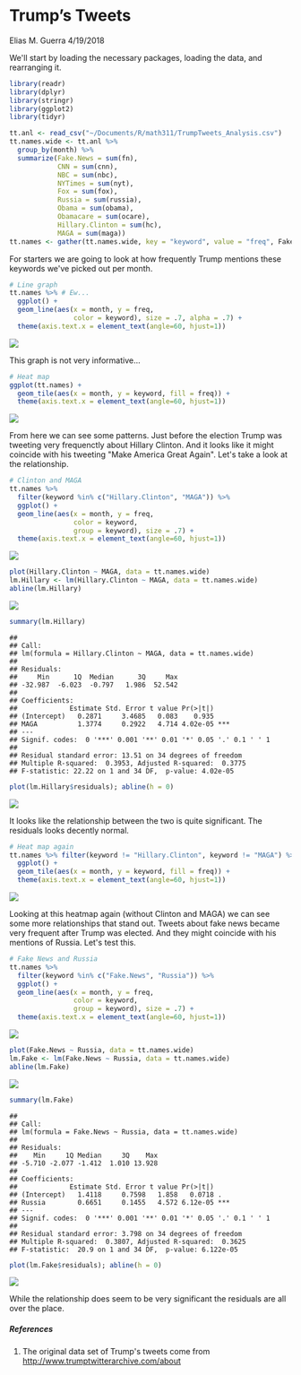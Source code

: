 Trump’s Tweets
================
Elias M. Guerra
4/19/2018

We'll start by loading the necessary packages, loading the data, and rearranging it.

``` r
library(readr)
library(dplyr)
library(stringr)
library(ggplot2)
library(tidyr)

tt.anl <- read_csv("~/Documents/R/math311/TrumpTweets_Analysis.csv")
tt.names.wide <- tt.anl %>%
  group_by(month) %>%
  summarize(Fake.News = sum(fn),
            CNN = sum(cnn),
            NBC = sum(nbc), 
            NYTimes = sum(nyt),
            Fox = sum(fox),
            Russia = sum(russia),
            Obama = sum(obama),
            Obamacare = sum(ocare),
            Hillary.Clinton = sum(hc),
            MAGA = sum(maga))
tt.names <- gather(tt.names.wide, key = "keyword", value = "freq", Fake.News:MAGA)
```

For starters we are going to look at how frequently Trump mentions these keywords we've picked out per month.

``` r
# Line graph
tt.names %>% # Ew...
  ggplot() + 
  geom_line(aes(x = month, y = freq, 
                color = keyword), size = .7, alpha = .7) +
  theme(axis.text.x = element_text(angle=60, hjust=1))
```

![](README_files/figure-markdown_github-ascii_identifiers/unnamed-chunk-2-1.png)

This graph is not very informative...

``` r
# Heat map 
ggplot(tt.names) + 
  geom_tile(aes(x = month, y = keyword, fill = freq)) +
  theme(axis.text.x = element_text(angle=60, hjust=1))
```

![](README_files/figure-markdown_github-ascii_identifiers/unnamed-chunk-3-1.png)

From here we can see some patterns. Just before the election Trump was tweeting very frequenctly about Hillary Clinton. And it looks like it might coincide with his tweeting "Make America Great Again". Let's take a look at the relationship.

``` r
# Clinton and MAGA
tt.names %>%
  filter(keyword %in% c("Hillary.Clinton", "MAGA")) %>%
  ggplot() + 
  geom_line(aes(x = month, y = freq, 
                color = keyword, 
                group = keyword), size = .7) +
  theme(axis.text.x = element_text(angle=60, hjust=1))
```

![](README_files/figure-markdown_github-ascii_identifiers/unnamed-chunk-4-1.png)

``` r
plot(Hillary.Clinton ~ MAGA, data = tt.names.wide)
lm.Hillary <- lm(Hillary.Clinton ~ MAGA, data = tt.names.wide)
abline(lm.Hillary)
```

![](README_files/figure-markdown_github-ascii_identifiers/unnamed-chunk-4-2.png)

``` r
summary(lm.Hillary)
```

    ## 
    ## Call:
    ## lm(formula = Hillary.Clinton ~ MAGA, data = tt.names.wide)
    ## 
    ## Residuals:
    ##     Min      1Q  Median      3Q     Max 
    ## -32.987  -6.023  -0.797   1.986  52.542 
    ## 
    ## Coefficients:
    ##             Estimate Std. Error t value Pr(>|t|)    
    ## (Intercept)   0.2871     3.4685   0.083    0.935    
    ## MAGA          1.3774     0.2922   4.714 4.02e-05 ***
    ## ---
    ## Signif. codes:  0 '***' 0.001 '**' 0.01 '*' 0.05 '.' 0.1 ' ' 1
    ## 
    ## Residual standard error: 13.51 on 34 degrees of freedom
    ## Multiple R-squared:  0.3953, Adjusted R-squared:  0.3775 
    ## F-statistic: 22.22 on 1 and 34 DF,  p-value: 4.02e-05

``` r
plot(lm.Hillary$residuals); abline(h = 0)
```

![](README_files/figure-markdown_github-ascii_identifiers/unnamed-chunk-4-3.png)

It looks like the relationship between the two is quite significant. The residuals looks decently normal.

``` r
# Heat map again
tt.names %>% filter(keyword != "Hillary.Clinton", keyword != "MAGA") %>%
  ggplot() + 
  geom_tile(aes(x = month, y = keyword, fill = freq)) +
  theme(axis.text.x = element_text(angle=60, hjust=1))
```

![](README_files/figure-markdown_github-ascii_identifiers/unnamed-chunk-5-1.png)

Looking at this heatmap again (without Clinton and MAGA) we can see some more relationships that stand out. Tweets about fake news became very frequent after Trump was elected. And they might coincide with his mentions of Russia. Let's test this.

``` r
# Fake News and Russia
tt.names %>%
  filter(keyword %in% c("Fake.News", "Russia")) %>%
  ggplot() + 
  geom_line(aes(x = month, y = freq, 
                color = keyword, 
                group = keyword), size = .7) +
  theme(axis.text.x = element_text(angle=60, hjust=1))
```

![](README_files/figure-markdown_github-ascii_identifiers/unnamed-chunk-6-1.png)

``` r
plot(Fake.News ~ Russia, data = tt.names.wide)
lm.Fake <- lm(Fake.News ~ Russia, data = tt.names.wide)
abline(lm.Fake)
```

![](README_files/figure-markdown_github-ascii_identifiers/unnamed-chunk-6-2.png)

``` r
summary(lm.Fake) 
```

    ## 
    ## Call:
    ## lm(formula = Fake.News ~ Russia, data = tt.names.wide)
    ## 
    ## Residuals:
    ##    Min     1Q Median     3Q    Max 
    ## -5.710 -2.077 -1.412  1.010 13.928 
    ## 
    ## Coefficients:
    ##             Estimate Std. Error t value Pr(>|t|)    
    ## (Intercept)   1.4118     0.7598   1.858   0.0718 .  
    ## Russia        0.6651     0.1455   4.572 6.12e-05 ***
    ## ---
    ## Signif. codes:  0 '***' 0.001 '**' 0.01 '*' 0.05 '.' 0.1 ' ' 1
    ## 
    ## Residual standard error: 3.798 on 34 degrees of freedom
    ## Multiple R-squared:  0.3807, Adjusted R-squared:  0.3625 
    ## F-statistic:  20.9 on 1 and 34 DF,  p-value: 6.122e-05

``` r
plot(lm.Fake$residuals); abline(h = 0)  
```

![](README_files/figure-markdown_github-ascii_identifiers/unnamed-chunk-6-3.png)

While the relationship does seem to be very significant the residuals are all over the place.

##### References

1.  The original data set of Trump's tweets come from <http://www.trumptwitterarchive.com/about>
